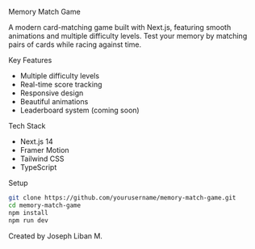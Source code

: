 Memory Match Game

A modern card-matching game built with Next.js, featuring smooth animations and multiple difficulty levels. Test your memory by matching pairs of cards while racing against time.

Key Features
- Multiple difficulty levels
- Real-time score tracking
- Responsive design
- Beautiful animations
- Leaderboard system (coming soon)

Tech Stack
- Next.js 14
- Framer Motion
- Tailwind CSS
- TypeScript

Setup
```bash
git clone https://github.com/yourusername/memory-match-game.git
cd memory-match-game
npm install
npm run dev
```

Created by Joseph Liban M. 